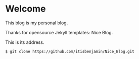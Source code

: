 Welcome
=======

This blog is my personal blog. 

Thanks for opensource Jekyll templates: Nice Blog.

This is its address.
``` sh
$ git clone https://github.com/itisbenjamin/Nice_Blog.git
```

